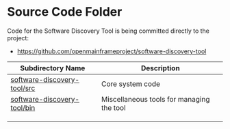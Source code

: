 # Source Code Folder
Code for the Software Discovery Tool is being committed directly to the project:

 * https://github.com/openmainframeproject/software-discovery-tool

| Subdirectory Name | Description |
|---|---|
| [software-discovery-tool/src](https://github.com/openmainframeproject/software-discovery-tool/tree/master/src) | Core system code  |
| [software-discovery-tool/bin](https://github.com/openmainframeproject/software-discovery-tool/tree/master/bin) | Miscellaneous tools for managing the tool |
| | |
| | |
| | |
